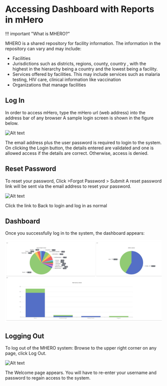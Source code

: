 # Accessing Dashboard with Reports in mHero

!!! important "What is MHERO?"

MHERO is a shared repository for facility information. The information in the repository can vary and may include:

- Facilities
- Jurisdictions such as districts, regions, county, country , with the highest in the hierarchy being a country and the lowest being a facility.
- Services offered by facilities. This may include services such as malaria testing, HIV care, clinical information like vaccination
- Organizations that manage facilities

## Log In

In order to access mHero, type the mHero url (web address) into the address bar of any browser A sample login screen is shown in the figure below.

![Alt text](../img/mHerologin.JPG 'MHERO Login Page')

The email address plus the user password is required to login to the system. On clicking the Login button, the details entered are validated and one is allowed access if the details are correct. Otherwise, access is denied.

## Reset Password

To reset your password, Click >Forgot Password > Submit
A reset password link will be sent via the email address to reset your password.

![Alt text](../img/forgot_password.jpg 'MHERO Forgot Password Page')

Click the link to Back to login and log in as normal

## Dashboard

Once you successfully log in to the system, the dashboard appears:

![Alt text](../img/dashboard.JPG 'MHERO Dashboard Page')

## Logging Out

To log out of the MHERO system:
Browse to the upper right corner on any page, click Log Out.

![Alt text](../img/log_out.JPG 'MHERO Log Out Page')

The Welcome page appears. You will have to re-enter your username and password to regain access to the system.
